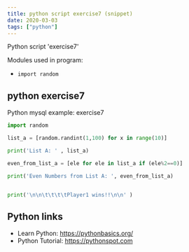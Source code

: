 ```yaml
---
title: python script exercise7 (snippet)
date: 2020-03-03
tags: ["python"]
---
```

Python script 'exercise7'


Modules used in program: 
* `import random`

## python exercise7

Python mysql example: exercise7

```python
import random

list_a = [random.randint(1,100) for x in range(10)]

print('List A: ' , list_a)

even_from_list_a = [ele for ele in list_a if (ele%2==0)]

print('Even Numbers from List A: ', even_from_list_a)


print('\n\n\t\t\t\tPlayer1 wins!!\n\n' )


```

## Python links

- Learn Python: https://pythonbasics.org/
- Python Tutorial: https://pythonspot.com
